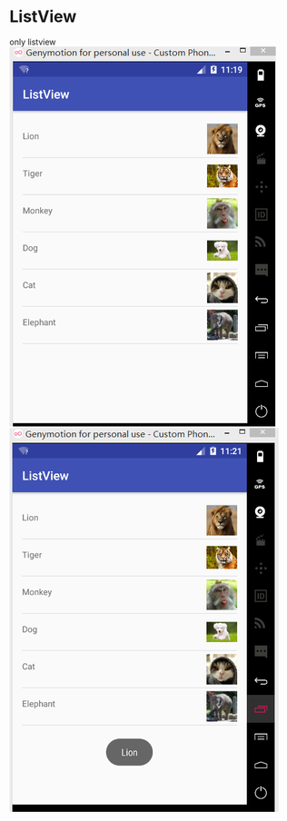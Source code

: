 # ListView
only listview
![image](https://github.com/xx12138/ListView/blob/master/image/listview1.png)</br>
![image](https://github.com/xx12138/ListView/blob/master/image/listview2.png)</br>

